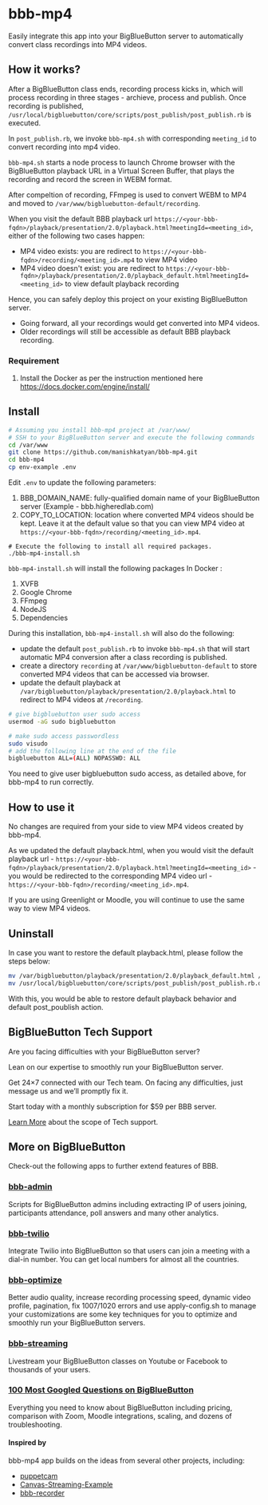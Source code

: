 # bbb-mp4
Easily integrate this app into your BigBlueButton server to automatically convert class recordings into MP4 videos.


## How it works?

After a BigBlueButton class ends, recording process kicks in, which will process recording in three stages - archieve, process and publish. Once recording is published, `/usr/local/bigbluebutton/core/scripts/post_publish/post_publish.rb` is executed.

In `post_publish.rb`, we invoke `bbb-mp4.sh` with corresponding `meeting_id` to convert recording into mp4 video.

`bbb-mp4.sh` starts a node process to launch Chrome browser with the BigBlueButton playback URL in a Virtual Screen Buffer, that plays the recording and record the screen in WEBM format. 

After compeltion of recording, FFmpeg is used to convert WEBM to MP4 and moved to `/var/www/bigbluebutton-default/recording`.

When you visit the default BBB playback url `https://<your-bbb-fqdn>/playback/presentation/2.0/playback.html?meetingId=<meeting_id>`, either of the following two cases happen:
- MP4 video exists: you are redirect to `https://<your-bbb-fqdn>/recording/<meeting_id>.mp4` to view MP4 video 
- MP4 video doesn't exist: you are redirect to `https://<your-bbb-fqdn>/playback/presentation/2.0/playback_default.html?meetingId=<meeting_id>` to view default playback recording

Hence, you can safely deploy this project on your existing BigBlueButton server. 
- Going forward, all your recordings would get converted into MP4 videos. 
- Older recordings will still be accessible as default BBB playback recording.

### Requirement 
1. Install the Docker as per the instruction mentioned here https://docs.docker.com/engine/install/

##  Install

```sh
# Assuming you install bbb-mp4 project at /var/www/
# SSH to your BigBlueButton server and execute the following commands
cd /var/www
git clone https://github.com/manishkatyan/bbb-mp4.git
cd bbb-mp4
cp env-example .env
```
Edit `.env` to update the following parameters:
1. BBB_DOMAIN_NAME: fully-qualified domain name of your BigBlueButton server (Example - bbb.higheredlab.com)
2. COPY_TO_LOCATION: location where converted MP4 videos should be kept. Leave it at the default value so that you can view MP4 video at `https://<your-bbb-fqdn>/recording/<meeting_id>.mp4`.


```ssh
# Execute the following to install all required packages. 
./bbb-mp4-install.sh
```
`bbb-mp4-install.sh` will install the following packages In Docker :
1. XVFB
2. Google Chrome
3. FFmpeg
4. NodeJS
5. Dependencies

During this installation, `bbb-mp4-install.sh` will also do the following:
- update the default `post_publish.rb` to invoke `bbb-mp4.sh` that will start automatic MP4 conversion after a class recording is published. 
- create a directory `recording` at `/var/www/bigbluebutton-default` to store converted MP4 videos that can be accessed via browser.
- update the default playback at `/var/bigbluebutton/playback/presentation/2.0/playback.html` to redirect to MP4 videos at `/recording`.

```sh
# give bigbluebutton user sudo access
usermod -aG sudo bigbluebutton

# make sudo access passwordless
sudo visudo
# add the following line at the end of the file
bigbluebutton ALL=(ALL) NOPASSWD: ALL
```
You need to give user bigbluebutton sudo access, as detailed above, for bbb-mp4 to run correctly. 

## How to use it

No changes are required from your side to view MP4 videos created by bbb-mp4. 

As we updated the default playback.html, when you would visit the default playback url - `https://<your-bbb-fqdn>/playback/presentation/2.0/playback.html?meetingId=<meeting_id>` - you would be redirected to the corresponding MP4 video url - `https://<your-bbb-fqdn>/recording/<meeting_id>.mp4`. 

If you are using Greenlight or Moodle, you will continue to use the same way to view MP4 videos.

## Uninstall

In case you want to restore the default playback.html, please follow the steps below:

```sh
mv /var/bigbluebutton/playback/presentation/2.0/playback_default.html /var/bigbluebutton/playback/presentation/2.0/playback.html
mv /usr/local/bigbluebutton/core/scripts/post_publish/post_publish.rb.default /usr/local/bigbluebutton/core/scripts/post_publish/post_publish.rb
```
With this, you would be able to restore default playback behavior and default post_poublish action.

## BigBlueButton Tech Support

Are you facing difficulties with your BigBlueButton server?

Lean on our expertise to smoothly run your BigBlueButton server.

Get 24×7 connected with our Tech team. On facing any difficulties, just message us and we’ll promptly fix it.

Start today with a monthly subscription for $59 per BBB server.

[Learn More](https://higheredlab.com/bigbluebutton-support/) about the scope of Tech support.

## More on BigBlueButton

Check-out the following apps to further extend features of BBB.

### [bbb-admin](https://github.com/manishkatyan/bbb-admin)

Scripts for BigBlueButton admins including extracting IP of users joining, participants attendance, poll answers and many other analytics. 

### [bbb-twilio](https://github.com/manishkatyan/bbb-twilio)

Integrate Twilio into BigBlueButton so that users can join a meeting with a dial-in number. You can get local numbers for almost all the countries.

### [bbb-optimize](https://github.com/manishkatyan/bbb-customize)

Better audio quality, increase recording processing speed, dynamic video profile, pagination, fix 1007/1020 errors and use apply-config.sh to manage your customizations are some key techniques for you to optimize and smoothly run your BigBlueButton servers.

### [bbb-streaming](https://github.com/manishkatyan/bbb-streaming)

Livestream your BigBlueButton classes on Youtube or Facebook to thousands of your users.

### [100 Most Googled Questions on BigBlueButton](https://higheredlab.com/bigbluebutton-guide/)

Everything you need to know about BigBlueButton including pricing, comparison with Zoom, Moodle integrations, scaling, and dozens of troubleshooting.

#### Inspired by

bbb-mp4 app builds on the ideas from several other projects, including:
- [puppetcam](https://github.com/muralikg/puppetcam)
- [Canvas-Streaming-Example](https://github.com/fbsamples/Canvas-Streaming-Example)
- [bbb-recorder](https://github.com/jibon57/bbb-recorder)
